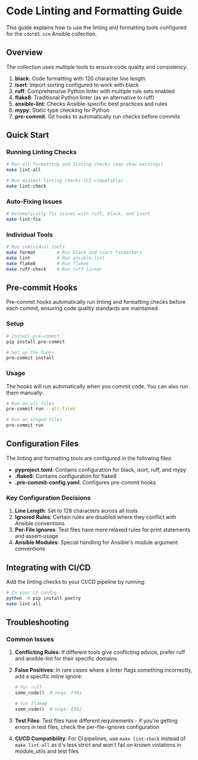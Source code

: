 # Code Linting and Formatting Guide

This guide explains how to use the linting and formatting tools configured for the `cdot65.scm` Ansible collection.

## Overview

The collection uses multiple tools to ensure code quality and consistency:

1. **black**: Code formatting with 120 character line length
2. **isort**: Import sorting configured to work with black
3. **ruff**: Comprehensive Python linter with multiple rule sets enabled
4. **flake8**: Traditional Python linter (as an alternative to ruff)
5. **ansible-lint**: Checks Ansible-specific best practices and rules
6. **mypy**: Static type checking for Python
7. **pre-commit**: Git hooks to automatically run checks before commits

## Quick Start

### Running Linting Checks

```bash
# Run all formatting and linting checks (may show warnings)
make lint-all

# Run minimal linting checks (CI-compatible)
make lint-check
```

### Auto-Fixing Issues

```bash
# Automatically fix issues with ruff, black, and isort
make lint-fix
```

### Individual Tools

```bash
# Run individual tools
make format        # Run black and isort formatters
make lint          # Run ansible-lint
make flake8        # Run flake8
make ruff-check    # Run ruff linter
```

## Pre-commit Hooks

Pre-commit hooks automatically run linting and formatting checks before each commit, ensuring code quality standards are maintained.

### Setup

```bash
# Install pre-commit
pip install pre-commit

# Set up the hooks
pre-commit install
```

### Usage

The hooks will run automatically when you commit code. You can also run them manually:

```bash
# Run on all files
pre-commit run --all-files

# Run on staged files
pre-commit run
```

## Configuration Files

The linting and formatting tools are configured in the following files:

- **pyproject.toml**: Contains configuration for black, isort, ruff, and mypy
- **.flake8**: Contains configuration for flake8
- **.pre-commit-config.yaml**: Configures pre-commit hooks

### Key Configuration Decisions

1. **Line Length**: Set to 128 characters across all tools
2. **Ignored Rules**: Certain rules are disabled where they conflict with Ansible conventions
3. **Per-File Ignores**: Test files have more relaxed rules for print statements and assert-usage
4. **Ansible Modules**: Special handling for Ansible's module argument conventions

## Integrating with CI/CD

Add the linting checks to your CI/CD pipeline by running:

```bash
# In your CI config
python -m pip install poetry
make lint-all
```

## Troubleshooting

### Common Issues

1. **Conflicting Rules**: If different tools give conflicting advice, prefer ruff and ansible-lint for their specific domains
2. **False Positives**: In rare cases where a linter flags something incorrectly, add a specific inline ignore:

   ```python
   # For ruff
   some_code()  # noqa: F401

   # For flake8
   some_code()  # noqa: E501
   ```

3. **Test Files**: Test files have different requirements - if you're getting errors in test files, check the per-file-ignores configuration

4. **CI/CD Compatibility**: For CI pipelines, use `make lint-check` instead of `make lint-all` as it's less strict and won't fail on known violations in module_utils and test files